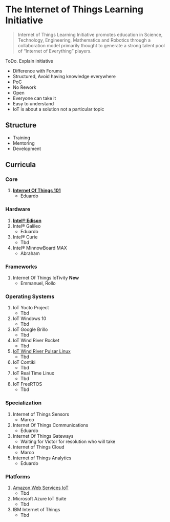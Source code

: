 The Internet of Things Learning Initiative
==

> Internet of Things Learning Initiative promotes education in Science, Technology, Engineering, Mathematics and Robotics through a collaboration model primarily thought to generate a strong talent pool of “Internet of Everything” players.

ToDo. Explain initiative

- Difference with Forums
- Structured, Avoid having knowledge everywhere
- PoC
- No Rework
- Open
- Everyone can take it
- Easy to understand
- IoT is about a solution not a particular topic

## Structure

- Training
- Mentoring
- Development

## Curricula

### Core
1. [**Internet Of Things 101**](https://theiotlearninginitiative.gitbooks.io/internetofthings101/)
   - Eduardo

### Hardware
1. [**Intel® Edison**](https://theiotlearninginitiative.gitbooks.io/inteledison/)
2. Intel® Galileo
   - Eduardo
3. Intel® Curie
   - Tbd
4. Intel® MinnowBoard MAX
   - Abraham

### Frameworks
1. Internet Of Things IoTivity **New**
   - Emmanuel, Rollo

### Operating Systems
1. IoT Yocto Project
   - Tbd
2. IoT Windows 10
   - Tbd
3. IoT Google Brillo
   - Tbd
4. IoT Wind River Rocket
   - Tbd
5. [IoT Wind River Pulsar Linux](https://theiotlearninginitiative.gitbooks.io/iotwindriverpulsarlinux/content/)
   - Tbd
6. IoT Contiki
   - Tbd
7. IoT Real Time Linux  
   - Tbd
7. IoT FreeRTOS  
   - Tbd

### Specialization
1. Internet of Things Sensors
   - Marco
2. Internet Of Things Communications
   - Eduardo
3. Internet Of Things Gateways
   -  Waiting for Victor for resolution who will take
4. Internet of Things Cloud
   - Marco
5. Internet of Things Analytics
   - Eduardo

### Platforms

1. [Amazon Web Services IoT](https://theiotlearninginitiative.gitbooks.io/amazonwebservicesiot/content/)
   - Tbd
3. Microsoft Azure IoT Suite
   - Tbd
4. IBM Internet of Things
   - Tbd
